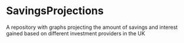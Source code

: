 # SavingsProjections
A repository with graphs projecting the amount of savings and interest gained based on different investment providers in the UK
